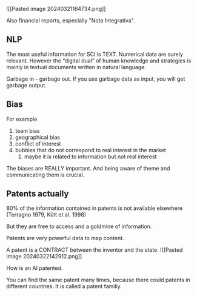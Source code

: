 ![[Pasted image 20240321164734.png]]

Also financial reports, especially "Nota Integrativa".

## NLP
The most useful information for SCI is TEXT.
Numerical data are surely relevant. However the “digital dual” of human knowledge and strategies is mainly in textual documents written in natural language.

Garbage in - garbage out.
If you use garbage data as input, you will get garbage output.

## Bias
For example
1. team bias
2. geographical bias
3. conflict of interest
4. bubbles that do not correspond to real interest in the market
	1. maybe it is related to information but not real interest

The biases are REALLY important.
And being aware of theme and communicating them is crucial.


## Patents actually

80% of the information contained in patents is not available elsewhere (Terragno 1979, Kütt et al. 1998)

But they are free to access and a goldmine of information.

Patents are very powerful data to map content.

A patent is a CONTRACT between the inventor and the state.
![[Pasted image 20240322142912.png]]

How is an AI patented.

You can find the same patent many times, because there could patents in different countries. It is called a patent familiy.








